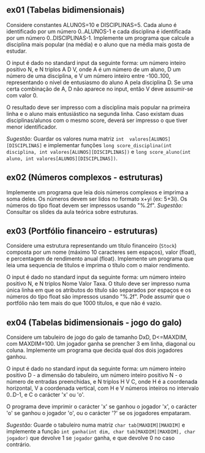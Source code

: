 ## ex01 (Tabelas bidimensionais)

Considere constantes ALUNOS=10 e DISCIPLINAS=5.  Cada aluno é identificado por um número 0..ALUNOS-1 e cada disciplina é identificada por um número 0..DISCIPLINAS-1.  Implemente um programa que calcule a disciplina mais popular (na média) e o aluno que na média mais gosta de estudar.

O input é dado no standard input da seguinte forma: um número inteiro positivo N, e N triplos A D V, onde A é um número de um aluno, D um número de uma disciplina, e V um número inteiro entre -100..100, representando o nível de entusiasmo do aluno A pela disciplina D. Se uma certa combinação de A, D não aparece no input, então V deve assumir-se com valor 0.

O resultado deve ser impresso com a disciplina mais popular na primeira linha e o aluno mais entusiástico na segunda linha.
Caso existam duas disciplinas/alunos com o mesmo score, deverá ser impresso o que tiver menor identificador.

*Sugestão:* Guardar os valores numa matriz `int  valores[ALUNOS][DISCIPLINAS]` e implementar funções
`long score_disciplina(int disciplina, int valores[ALUNOS][DISCIPLINAS])` e `long score_aluno(int aluno, int valores[ALUNOS][DISCIPLINAS])`.

## ex02 (Números complexos - estruturas)

Implemente um programa que leia dois números complexos e imprima a soma deles. Os números devem ser lidos no formato x+yi (ex: 5+3i).
Os números do tipo float devem ser impressos usando "%.2f".
*Sugestão:* Consultar os slides da aula teórica sobre estruturas.

## ex03 (Portfólio financeiro - estruturas)

Considere uma estrutura representando um título financeiro (`Stock`) composta por um nome (máximo 10 caracteres sem espaços), valor (float), e percentagem de rendimento anual (float). Implemente um programa que leia uma sequencia de títulos e imprima o título com o maior rendimento.

O input é dado no standard input da seguinte forma: um número inteiro positivo N, e N triplos Nome Valor Taxa. O título deve ser impresso numa única linha em que os atributos do título são separados por espaços e os números do tipo float são impressos usando "%.2f". Pode assumir que o portfólio não tem mais do que 1000 títulos, e que não é vazio.

## ex04 (Tabelas bidimensionais - jogo do galo)

Considere um tabuleiro de jogo do galo de tamanho DxD, D<=MAXDIM, com MAXDIM=100.  Um jogador ganha se prencher 3 em linha, diagonal ou coluna.
Implemente um programa que decida qual dos dois jogadores ganhou.

O input é dado no standard input da seguinte forma: um número inteiro positivo D - a dimensão do tabuleiro, um número inteiro positivo N - o número de entradas preenchidas,
e N triplos H V C, onde H é a coordenada horizontal, V a coordenada vertical, com H e V números inteiros no intervalo 0..D-1, e C o carácter 'x' ou 'o'.

O programa deve imprimir o carácter 'x' se ganhou o jogador 'x', o carácter 'o' se ganhou o jogador 'o', ou o carácter '?' se os jogadores empataram.

*Sugestão:* Guarde o tabuleiro numa matriz `char tab[MAXDIM][MAXDIM]` e implemente a função `int ganha(int dim, char tab[MAXDIM][MAXDIM], char jogador)` que devolve 1 se `jogador` ganha, e que devolve 0 no caso contrário.

